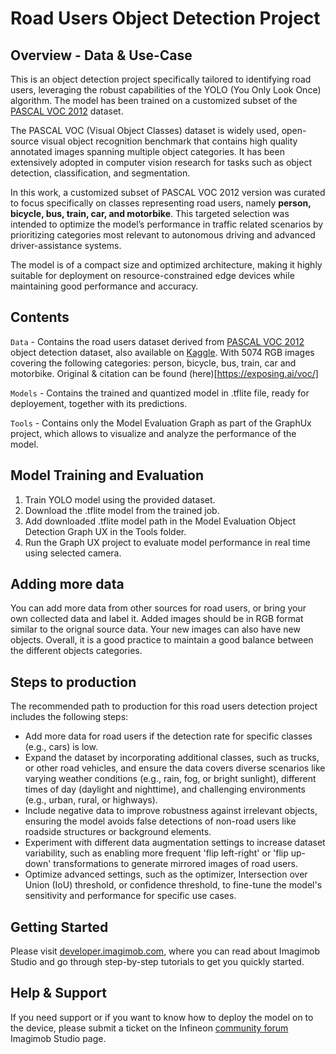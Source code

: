 # Road Users Object Detection Project

## Overview - Data & Use-Case

This is an object detection project specifically tailored to identifying road users, leveraging the robust capabilities of the YOLO (You Only Look Once) algorithm. The model has been trained on a customized subset of the [PASCAL VOC 2012](https://docs.ultralytics.com/datasets/detect/voc/) dataset. 

The PASCAL VOC (Visual Object Classes) dataset is widely used, open-source visual object recognition benchmark that contains high quality annotated images spanning multiple object categories. It has been extensively adopted in computer vision research for tasks such as object detection, classification, and segmentation. 

In this work, a customized subset of PASCAL VOC 2012 version was curated to focus specifically on classes representing road users, namely **person, bicycle, bus, train, car, and motorbike**. This targeted selection was intended to optimize the model’s performance in traffic related scenarios by prioritizing categories most relevant to autonomous driving and advanced driver-assistance systems. 

The model is of a compact size and optimized architecture, making it highly suitable for deployment on resource-constrained edge devices while maintaining good performance and accuracy.

## Contents

`Data` 	- Contains the road users dataset derived from [PASCAL VOC 2012](https://docs.ultralytics.com/datasets/detect/voc/) object detection dataset, also available on [Kaggle](https://www.kaggle.com/datasets/gopalbhattrai/pascal-voc-2012-dataset). With 5074 RGB images covering the following categories: person, bicycle, bus, train, car and motorbike. Original & citation can be found (here)[https://exposing.ai/voc/]

`Models` - Contains the trained and quantized model in .tflite file, ready for deployement, together with its predictions.

`Tools`	-  Contains only the Model Evaluation Graph as part of the GraphUx project, which allows to visualize and analyze the performance of the model.

## Model Training and Evaluation
 
1. Train YOLO model using the provided dataset.
2. Download the .tflite model from the trained job.
3. Add downloaded .tflite model path in the Model Evaluation Object Detection Graph UX in the Tools folder.
4. Run the Graph UX project to evaluate model performance in real time using selected camera.


## Adding more data

You can add more data from other sources for road users, or bring your own collected data and label it. Added images should be in RGB format similar to the orignal source data. Your new images can also have new objects. Overall, it is a good practice to maintain a good balance between the different objects categories.

## Steps to production

The recommended path to production for this road users detection project includes the following steps:  
- Add more data for road users if the detection rate for specific classes (e.g., cars) is low.
- Expand the dataset by incorporating additional classes, such as trucks, or other road vehicles, and ensure the data covers diverse scenarios like varying weather conditions (e.g., rain, fog, or bright sunlight), different times of day (daylight and nighttime), and challenging environments (e.g., urban, rural, or highways).
- Include negative data to improve robustness against irrelevant objects, ensuring the model avoids false detections of non-road users like roadside structures or background elements.
- Experiment with different data augmentation settings to increase dataset variability, such as enabling more frequent 'flip left-right' or 'flip up-down' transformations to generate mirrored images of road users.
- Optimize advanced settings, such as the optimizer, Intersection over Union (IoU) threshold, or confidence threshold, to fine-tune the model's sensitivity and performance for specific use cases.


## Getting Started

Please visit [developer.imagimob.com](https://developer.imagimob.com), where you can read about Imagimob Studio and go through step-by-step tutorials to get you quickly started.

## Help & Support

If you need support or if you want to know how to deploy the model on to the device, please submit a ticket on the Infineon [community forum ](https://community.infineon.com/t5/Imagimob/bd-p/Imagimob/page/1) Imagimob Studio page.
